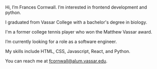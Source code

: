 Hi, I’m Frances Cornwall. I’m interested in frontend development and python.

I graduated from Vassar College with a bachelor's degree in biology.

I'm a former college tennis player who won the Matthew Vassar award.

I’m currently looking for a role as a software engineer.

My skills include HTML, CSS, Javascript, React, and Python.

You can reach me at fcornwall@alum.vassar.edu.

<!---
francescorn/francescorn is a ✨ special ✨ repository because its `README.md` (this file) appears on your GitHub profile.
You can click the Preview link to take a look at your changes.
--->
